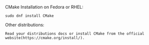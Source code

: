 CMake Installation on Fedora or RHEL:

    sudo dnf install CMake

Other distributions:

    Read your distributions docs or install CMake from the official website(https://cmake.org/install/).
    